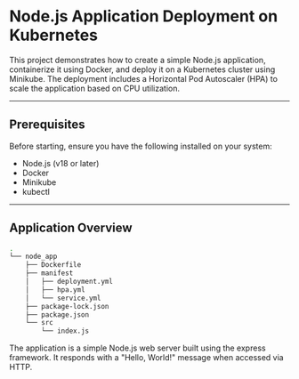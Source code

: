 # Node.js Application Deployment on Kubernetes

This project demonstrates how to create a simple Node.js application, containerize it using Docker, and deploy it on a Kubernetes cluster using Minikube. The deployment includes a Horizontal Pod Autoscaler (HPA) to scale the application based on CPU utilization.

---

## Prerequisites

Before starting, ensure you have the following installed on your system:

- Node.js (v18 or later)
- Docker
- Minikube
- kubectl

---

## Application Overview
```bash
.
└── node_app
    ├── Dockerfile
    ├── manifest
    │   ├── deployment.yml
    │   ├── hpa.yml
    │   └── service.yml
    ├── package-lock.json
    ├── package.json
    └── src
        └── index.js

```

The application is a simple Node.js web server built using the express framework. It responds with a "Hello, World!" message when accessed via HTTP.
